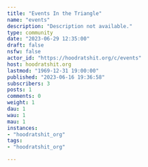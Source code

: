 ```yaml
---
title: "Events In the Triangle" 
name: "events"
description: "Description not available."
type: community
date: "2023-06-29 12:35:00"
draft: false
nsfw: false
actor_id: "https://hoodratshit.org/c/events"
host: hoodratshit.org
lastmod: "1969-12-31 19:00:00"
published: "2023-06-16 19:36:58"
subscribers: 3
posts: 1
comments: 0
weight: 1
dau: 1
wau: 1
mau: 1
instances:
- "hoodratshit_org"
tags: 
- "hoodratshit_org"

---
```

